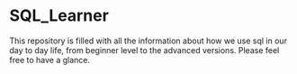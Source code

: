 # SQL_Learner
This repository is filled with all the information about how we use sql in our day to day life, from beginner level to the advanced versions. Please feel free to have a glance.
